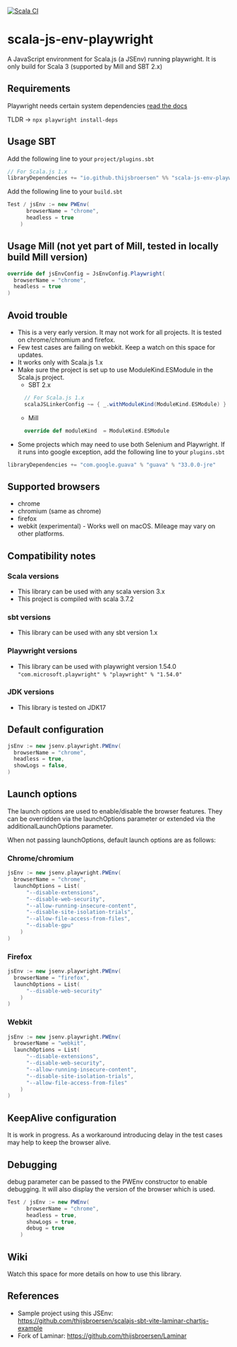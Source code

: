 [![Scala CI](https://github.com/thijsbroersen/scala-js-env-playwright/actions/workflows/ci.yml/badge.svg)](https://github.com/thijsbroersen/scala-js-env-playwright/actions/workflows/ci.yml)
# scala-js-env-playwright
A JavaScript environment for Scala.js (a JSEnv) running playwright. It is only build for Scala 3 (supported by Mill and SBT 2.x)
## Requirements
Playwright needs certain system dependencies [read the docs](https://playwright.dev/docs/browsers#install-system-dependencies)

TLDR -> `npx playwright install-deps`

## Usage SBT
Add the following line to your `project/plugins.sbt` 
```scala
// For Scala.js 1.x
libraryDependencies += "io.github.thijsbroersen" %% "scala-js-env-playwright" % "0.2.2"
```
Add the following line to your `build.sbt` 
```scala
Test / jsEnv := new PWEnv(
      browserName = "chrome",
      headless = true
    )
```
## Usage Mill (not yet part of Mill, tested in locally build Mill version)
```scala
override def jsEnvConfig = JsEnvConfig.Playwright(
  browserName = "chrome",
  headless = true
)
```
## Avoid trouble
* This is a very early version. It may not work for all projects. It is tested on chrome/chromium and firefox.
* Few test cases are failing on webkit. Keep a watch on this space for updates.
* It works only with Scala.js 1.x
* Make sure the project is set up to use ModuleKind.ESModule in the Scala.js project.
  * SBT 2.x
  ```scala
    // For Scala.js 1.x
    scalaJSLinkerConfig ~= { _.withModuleKind(ModuleKind.ESModule) }
    ```
  * Mill
  ```scala
    override def moduleKind  = ModuleKind.ESModule
  ```
* Some projects which may need to use both Selenium and Playwright. 
If it runs into google exception, add the following line to your `plugins.sbt` 
```scala
libraryDependencies += "com.google.guava" % "guava" % "33.0.0-jre"
```

## Supported browsers
* chrome
* chromium (same as chrome)
* firefox
* webkit (experimental) - Works well on macOS. Mileage may vary on other platforms.

## Compatibility notes
### Scala versions
* This library can be used with any scala version 3.x
* This project is compiled with scala 3.7.2
### sbt versions
* This library can be used with any sbt version 1.x 
### Playwright versions
* This library can be used with playwright version 1.54.0 `"com.microsoft.playwright" % "playwright" % "1.54.0"`
### JDK versions
* This library is tested on JDK17

## Default configuration
```scala
jsEnv := new jsenv.playwright.PWEnv(
  browserName = "chrome",
  headless = true,
  showLogs = false,
)
```

## Launch options

The launch options are used to enable/disable the browser features. They can be overridden via the launchOptions parameter or extended via the additionalLaunchOptions parameter.

When not passing launchOptions, default launch options are as follows:

### Chrome/chromium
```scala
jsEnv := new jsenv.playwright.PWEnv(
  browserName = "chrome",
  launchOptions = List(
      "--disable-extensions", 
      "--disable-web-security", 
      "--allow-running-insecure-content", 
      "--disable-site-isolation-trials", 
      "--allow-file-access-from-files", 
      "--disable-gpu"
    )
)
```

### Firefox
```scala
jsEnv := new jsenv.playwright.PWEnv(
  browserName = "firefox",
  launchOptions = List(
      "--disable-web-security"
    )
)
```

### Webkit
```scala
jsEnv := new jsenv.playwright.PWEnv(
  browserName = "webkit",
  launchOptions = List(
      "--disable-extensions", 
      "--disable-web-security", 
      "--allow-running-insecure-content", 
      "--disable-site-isolation-trials", 
      "--allow-file-access-from-files"
    )
)
```

## KeepAlive configuration 
It is work in progress.
As a workaround introducing delay in the test cases may help to keep the browser alive. 

## Debugging
debug parameter can be passed to the PWEnv constructor to enable debugging. It will also display the version of the browser which is used.
```scala
Test / jsEnv := new PWEnv(
      browserName = "chrome",
      headless = true,
      showLogs = true,
      debug = true
    )
```

## Wiki
Watch this space for more details on how to use this library.

## References
* Sample project using this JSEnv: https://github.com/thijsbroersen/scalajs-sbt-vite-laminar-chartjs-example
* Fork of Laminar: https://github.com/thijsbroersen/Laminar
